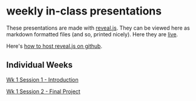 weekly in-class presentations
=============

These presentations are made with [reveal.js](http://lab.hakim.se/reveal-js/#/). They can be viewed here as markdown formatted files (and so, printed nicely). Here they are [live](http://hist3907b-winter2015.github.io/presentations/#/).

Here's [how to host reveal.js on github](https://cynng.wordpress.com/2014/10/08/using-reveal-js-on-github-pages-for-your-presentations/).

## Individual Weeks

[Wk 1 Session 1 - Introduction](http://hist3907b-winter2015.github.io/presentations/wk1.html)

[Wk 1 Session 2 - Final Project](http://hist3907b-winter2015.github.io/presentations/finalproject.html#/)
